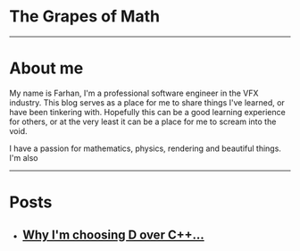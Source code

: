 # The Grapes of Math

---
# About me
My name is Farhan, I'm a professional software engineer in the VFX industry. This blog serves as a place for me to share things I've learned, or have been tinkering with. Hopefully this can be a good learning experience for others, or at the very least it can be a place for me to scream into the void.

I have a passion for mathematics, physics, rendering and beautiful things. I'm also 

---
# Posts

- ## [Why I'm choosing D over C++...](_posts/2020-09-23-d-vs-c++.md)

